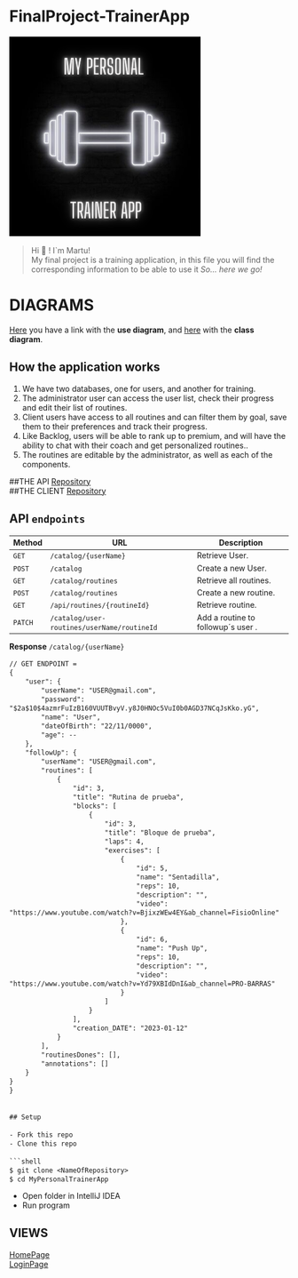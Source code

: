 # FinalProject-TrainerApp
![My_personal_trainer_app_logp](/assets/logo.png)

> Hi 👋 ! I`m Martu!</br>
> My final project is a training application, in this file you will find the corresponding information to be able to use it *So... here we go!*

# DIAGRAMS
[Here](./assets/Diagrama%20de%20clases.png) you have a link with the **use  diagram**, and
[here](./assets/My%20Personal%20Trainer%20App-%20Use%20Case%20Diagram.png)
  with the **class diagram**.

## How the application works

1. We have two databases, one for users, and another for training.</br>
2. The administrator user can access the user list, check their progress and edit their list of routines.</br>
3. Client users have access to all routines and can filter them by goal, save them to their preferences and track their progress.</br>
4. Like Backlog, users will be able to rank up to premium, and will have the ability to chat with their coach and get personalized routines..</br>
5. The routines are editable by the administrator, as well as each of the components.</br>


##THE API [Repository](https://github.com/MartuDorado/Final-project-EY/tree/master/Api)<br>
##THE CLIENT [Repository](https://github.com/MartuDorado/Final-project-EY/tree/master/Client/Vue-project)


## API `endpoints`

| Method  | URL                                                               | Description                                                          |
|---------|-------------------------------------------------------------------|----------------------------------------------------------------------|
| `GET`   | `/catalog/{userName}`                                             | Retrieve User.                                                       |
| `POST`  | `/catalog`                                                        | Create a new User.                                                   |
| `GET`   | `/catalog/routines`                                               | Retrieve all routines.                                               |
| `POST`  | `/catalog/routines`                                               | Create a new routine.                                                |
| `GET`   | `/api/routines/{routineId}`                                       | Retrieve routine.                                                    |
| `PATCH` | `/catalog/user-routines/userName/routineId`             | Add a routine to followup´s user .                                   |


**Response**
`/catalog/{userName}`
```
// GET ENDPOINT =
{
    "user": {
        "userName": "USER@gmail.com",
        "password": "$2a$10$4azmrFuIzB160VUUTBvyV.y8J0HNOc5VuI0b0AGD37NCqJsKko.yG",
        "name": "User",
        "dateOfBirth": "22/11/0000",
        "age": --
    },
    "followUp": {
        "userName": "USER@gmail.com",
        "routines": [
            {
                "id": 3,
                "title": "Rutina de prueba",
                "blocks": [
                    {
                        "id": 3,
                        "title": "Bloque de prueba",
                        "laps": 4,
                        "exercises": [
                            {
                                "id": 5,
                                "name": "Sentadilla",
                                "reps": 10,
                                "description": "",
                                "video": "https://www.youtube.com/watch?v=BjixzWEw4EY&ab_channel=FisioOnline"
                            },
                            {
                                "id": 6,
                                "name": "Push Up",
                                "reps": 10,
                                "description": "",
                                "video": "https://www.youtube.com/watch?v=Yd79XBIdDnI&ab_channel=PRO-BARRAS"
                            }
                        ]
                    }
                ],
                "creation_DATE": "2023-01-12"
            }
        ],
        "routinesDones": [],
        "annotations": []
    }
}
}


## Setup

- Fork this repo
- Clone this repo

```shell
$ git clone <NameOfRepository>
$ cd MyPersonalTrainerApp
```

- Open folder in IntelliJ IDEA
- Run program

## VIEWS
[HomePage](../assets/screen1.png)<br>
[LoginPage](../assets/screen2.png)
